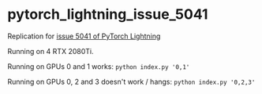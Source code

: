 # pytorch_lightning_issue_5041

Replication for [issue 5041 of PyTorch Lightning](https://github.com/PyTorchLightning/pytorch-lightning/issues/5041)

Running on 4 RTX 2080Ti.

Running on GPUs 0 and 1 works: `python index.py '0,1'`

Running on GPUs 0, 2 and 3 doesn't work / hangs: `python index.py '0,2,3'`
